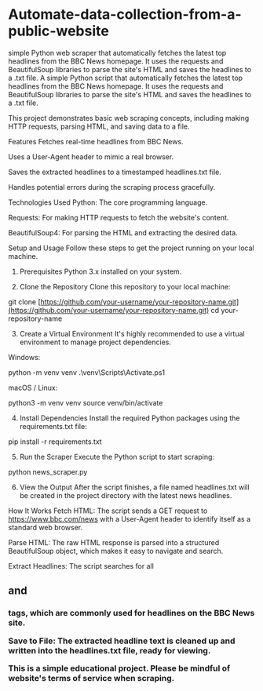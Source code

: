# Automate-data-collection-from-a-public-website
simple Python web scraper that automatically fetches the latest top headlines from the BBC News homepage. It uses the requests and BeautifulSoup libraries to parse the site's HTML and saves the headlines to a .txt file.
A simple Python script that automatically fetches the latest top headlines from the BBC News homepage. It uses the requests and BeautifulSoup libraries to parse the site's HTML and saves the headlines to a .txt file.

This project demonstrates basic web scraping concepts, including making HTTP requests, parsing HTML, and saving data to a file.

Features
Fetches real-time headlines from BBC News.

Uses a User-Agent header to mimic a real browser.

Saves the extracted headlines to a timestamped headlines.txt file.

Handles potential errors during the scraping process gracefully.

Technologies Used
Python: The core programming language.

Requests: For making HTTP requests to fetch the website's content.

BeautifulSoup4: For parsing the HTML and extracting the desired data.

Setup and Usage
Follow these steps to get the project running on your local machine.

1. Prerequisites
Python 3.x installed on your system.

2. Clone the Repository
Clone this repository to your local machine:

git clone [https://github.com/your-username/your-repository-name.git](https://github.com/your-username/your-repository-name.git)
cd your-repository-name

3. Create a Virtual Environment
It's highly recommended to use a virtual environment to manage project dependencies.

Windows:

python -m venv venv
.\venv\Scripts\Activate.ps1

macOS / Linux:

python3 -m venv venv
source venv/bin/activate

4. Install Dependencies
Install the required Python packages using the requirements.txt file:

pip install -r requirements.txt

5. Run the Scraper
Execute the Python script to start scraping:

python news_scraper.py

6. View the Output
After the script finishes, a file named headlines.txt will be created in the project directory with the latest news headlines.

How It Works
Fetch HTML: The script sends a GET request to https://www.bbc.com/news with a User-Agent header to identify itself as a standard web browser.

Parse HTML: The raw HTML response is parsed into a structured BeautifulSoup object, which makes it easy to navigate and search.

Extract Headlines: The script searches for all <h2> and <h3> tags, which are commonly used for headlines on the BBC News site.

Save to File: The extracted headline text is cleaned up and written into the headlines.txt file, ready for viewing.

This is a simple educational project. Please be mindful of website's terms of service when scraping.

